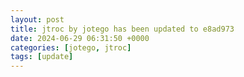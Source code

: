 ```yaml
---
layout: post
title: jtroc by jotego has been updated to e8ad973
date: 2024-06-29 06:31:50 +0000
categories: [jotego, jtroc]
tags: [update]
---
```


